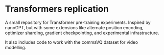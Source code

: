 # Transformers replication

A small repository for Transformer pre-training experiments. Inspired by nanoGPT, but with some extensions like alternate position encoding, optimizer sharding, gradient checkpointing, and experimental infrastructure.

It also includes code to work with the commaVQ dataset for video modelling.

